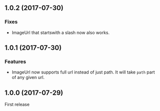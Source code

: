 ## 1.0.2 (2017-07-30)

### Fixes

- ImageUrl that startswith a slash now also works.

## 1.0.1 (2017-07-30)

### Features

- ImageUrl now supports full url instead of just path. It will take `path` part of any given url.

## 1.0.0 (2017-07-29)

First release
